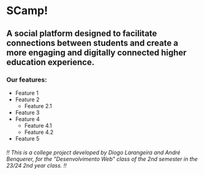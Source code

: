 # SCamp!
## A social platform designed to facilitate connections between students and create a more engaging and digitally connected higher education experience.

### Our features:
- Feature 1
- Feature 2
    - Feature 2.1
- Feature 3
- Feature 4
    - Feature 4.1
    - Feature 4.2
- Feature 5


###### !! This is a college project developed by Diogo Larangeira and André Benquerer, for the "Desenvolvimento Web" class of the 2nd semester in the 23/24 2nd year class. !!
